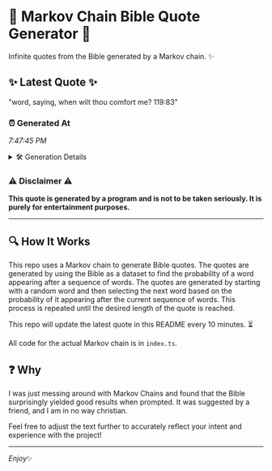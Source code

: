 # 📖 Markov Chain Bible Quote Generator 📖

Infinite quotes from the Bible generated by a Markov chain. ✨

## ✨ Latest Quote ✨
"word, saying, when wilt thou comfort me? 119:83"

### ⏰ Generated At
*7:47:45 PM*

<details>
    <summary>🛠️ Generation Details</summary>
    <p>
        <strong>🌱 Seed:</strong> word,<br>
        <strong>🔄 Iterations:</strong> 7<br>
        <strong>📜 Context History:</strong><br>[ word, ]: saying,<br>[ word,, saying, ]: when<br>[ word,, saying,, when ]: wilt<br>[ word,, saying,, when, wilt ]: thou<br>[ word,, saying,, when, wilt, thou ]: comfort<br>[ word,, saying,, when, wilt, thou, comfort ]: me?<br>[ saying,, when, wilt, thou, comfort, me? ]: 119:83<br>
    </p>
</details>

### ⚠️ Disclaimer ⚠️
**This quote is generated by a program and is not to be taken seriously. It is purely for entertainment purposes.**

---

## 🔍 How It Works

This repo uses a Markov chain to generate Bible quotes. The quotes are generated by using the Bible as a dataset to find the probability of a word appearing after a sequence of words. The quotes are generated by starting with a random word and then selecting the next word based on the probability of it appearing after the current sequence of words. This process is repeated until the desired length of the quote is reached.

This repo will update the latest quote in this README every 10 minutes. ⏳

All code for the actual Markov chain is in `index.ts`.

## ❓ Why

I was just messing around with Markov Chains and found that the Bible surprisingly yielded good results when prompted. 
It was suggested by a friend, and I am in no way christian.

Feel free to adjust the text further to accurately reflect your intent and experience with the project!

---

*Enjoy*✨
